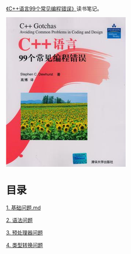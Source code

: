 [《C++语言99个常见编程错误》](https://book.douban.com/subject/3767699/)读书笔记。

![](img/cover.jpg)

# 目录

[1. 基础问题.md](1. 基础问题.md)

[2. 语法问题](2. 语法问题.md)

[3. 预处理器问题](3. 预处理器问题.md)

[4. 类型转换问题](4. 类型转换问题.md)
